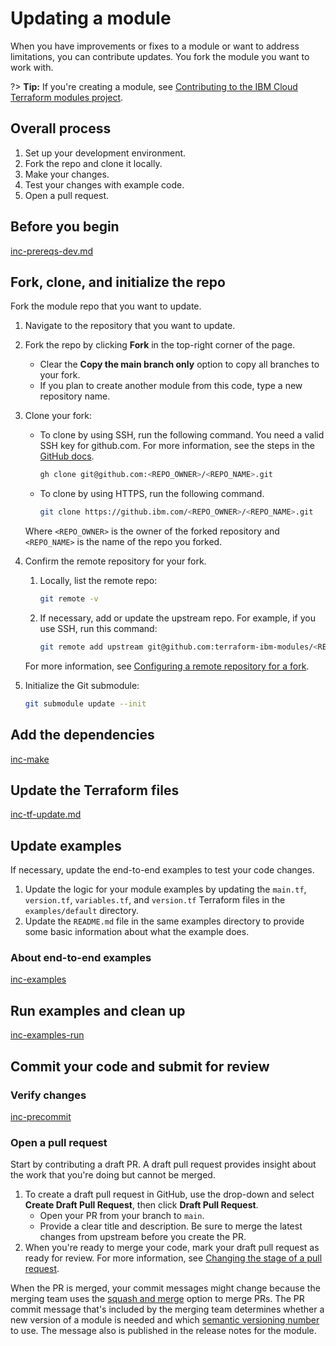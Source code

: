 # Updating a module

When you have improvements or fixes to a module or want to address limitations, you can contribute updates. You fork the module you want to work with.

?> **Tip:** If you're creating a module, see [Contributing to the IBM Cloud Terraform modules project](/contribute-module.md).

## Overall process

1.  Set up your development environment.
1.  Fork the repo and clone it locally.
1.  Make your changes.
1.  Test your changes with example code.
1.  Open a pull request.

## Before you begin

[inc-prereqs-dev.md](inc-prereqs-dev.md ':include')

## Fork, clone, and initialize the repo

Fork the module repo that you want to update.

1.  Navigate to the repository that you want to update.
1.  Fork the repo by clicking **Fork** in the top-right corner of the page.

    - Clear the **Copy the main branch only** option to copy all branches to your fork.
    - If you plan to create another module from this code, type a new repository name.
1.  Clone your fork:

    - To clone by using SSH, run the following command. You need a valid SSH key for github.com. For more information, see the steps in the [GitHub docs](https://docs.github.com/en/authentication/connecting-to-github-with-ssh).

        ```bash
        gh clone git@github.com:<REPO_OWNER>/<REPO_NAME>.git
        ```

    - To clone by using HTTPS, run the following command.

        ```bash
        git clone https://github.ibm.com/<REPO_OWNER>/<REPO_NAME>.git
        ```

    Where `<REPO_OWNER>` is the owner of the forked repository and `<REPO_NAME>` is the name of the repo you forked.
1.  Confirm the remote repository for your fork.

    1.  Locally, list the remote repo:

        ```bash
        git remote -v
        ```

    1.  If necessary, add or update the upstream repo. For example, if you use SSH, run this command:

        ```bash
        git remote add upstream git@github.com:terraform-ibm-modules/<REPO_NAME>.git
        ```

    For more information, see [Configuring a remote repository for a fork](https://docs.github.com/pull-requests/collaborating-with-pull-requests/working-with-forks/configuring-a-remote-repository-for-a-fork?platform=mac).

1.  Initialize the Git submodule:

    ```bash
    git submodule update --init
    ```

## Add the dependencies

[inc-make](inc-make.md ':include')

## Update the Terraform files

[inc-tf-update.md](inc-tf-update.md ':include')


## Update examples

If necessary, update the end-to-end examples to test your code changes.

1.  Update the logic for your module examples by updating the `main.tf`, `version.tf`, `variables.tf`, and `version.tf` Terraform files in the `examples/default` directory.
1.  Update the `README.md` file in the same examples directory to provide some basic information about what the example does.

### About end-to-end examples

[inc-examples](inc-examples.md ':include')

## Run examples and clean up

[inc-examples-run](inc-examples-run.md ':include')

## Commit your code and submit for review

### Verify changes

[inc-precommit](inc-precommit.md ':include')

### Open a pull request

Start by contributing a draft PR. A draft pull request provides insight about the work that you're doing but cannot be merged.

1.  To create a draft pull request in GitHub, use the drop-down and select **Create Draft Pull Request**, then click **Draft Pull Request**.
    - Open your PR from your branch to `main`.
    - Provide a clear title and description. Be sure to merge the latest changes from upstream before you create the PR.
1.  When you're ready to merge your code, mark your draft pull request as ready for review. For more information, see [Changing the stage of a pull request](https://docs.github.com/en/pull-requests/collaborating-with-pull-requests/proposing-changes-to-your-work-with-pull-requests/changing-the-stage-of-a-pull-request).

When the PR is merged, your commit messages might change because the merging team uses the [squash and merge](https://docs.github.com/en/pull-requests/collaborating-with-pull-requests/incorporating-changes-from-a-pull-request/about-pull-request-merges#squash-and-merge-your-pull-request-commits) option to merge PRs. The PR commit message that's included by the merging team determines whether a new version of a module is needed and which [semantic versioning number](versioning.md) to use. The message also is published in the release notes for the module.

